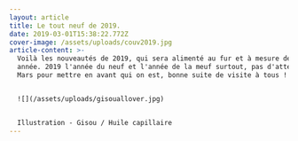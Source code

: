 ```yaml
---
layout: article
title: Le tout neuf de 2019.
date: 2019-03-01T15:38:22.772Z
cover-image: /assets/uploads/couv2019.jpg
article-content: >-
  Voilà les nouveautés de 2019, qui sera alimenté au fur et à mesure de cette
  année. 2019 l'année du neuf et l'année de la meuf surtout, pas d'attendre le 8
  Mars pour mettre en avant qui on est, bonne suite de visite à tous !


  ![](/assets/uploads/gisouallover.jpg)


  Illustration - Gisou / Huile capillaire
---
```


